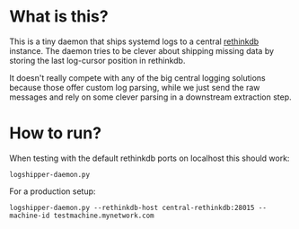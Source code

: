 # What is this?

This is a tiny daemon that ships systemd logs to a central
[rethinkdb](https://www.rethinkdb.com/) instance. The daemon tries to
be clever about shipping missing data by storing the last log-cursor
position in rethinkdb.

It doesn't really compete with any of the big central logging
solutions because those offer custom log parsing, while we just send
the raw messages and rely on some clever parsing in a downstream
extraction step.

# How to run?

When testing with the default rethinkdb ports on localhost this should
work:

```
logshipper-daemon.py
```

For a production setup:

```
logshipper-daemon.py --rethinkdb-host central-rethinkdb:28015 --machine-id testmachine.mynetwork.com
```
